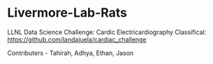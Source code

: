# Livermore-Lab-Rats
LLNL Data Science Challenge: Cardic Electricardiography Classifical:
https://github.com/landajuela/cardiac_challenge

Contributers - Tahirah, Adhya, Ethan, Jason
